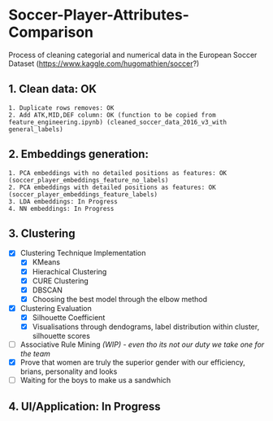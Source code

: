 # Soccer-Player-Attributes-Comparison
Process of cleaning categorial and numerical data in the European Soccer Dataset (https://www.kaggle.com/hugomathien/soccer?)

## 1. Clean data: OK 
	1. Duplicate rows removes: OK
	2. Add ATK,MID,DEF column: OK (function to be copied from feature_engineering.ipynb) (cleaned_soccer_data_2016_v3_with general_labels)
## 2. Embeddings generation:
	1. PCA embeddings with no detailed positions as features: OK (soccer_player_embeddings_feature_no_labels)
	2. PCA embeddings with detailed positions as features: OK (soccer_player_embeddings_feature_labels)
	3. LDA embeddings: In Progress
	4. NN embeddings: In Progress
## 3. Clustering
- [X] Clustering Technique Implementation
	- [x] KMeans
	- [x] Hierachical Clustering
	- [x] CURE Clustering 
	- [X] DBSCAN
	- [x] Choosing the best model through the elbow method
- [x] Clustering Evaluation
	- [x] Silhouette Coefficient
	- [x] Visualisations through dendograms, label distribution within cluster, silhouette scores
- [ ] Associative Rule Mining *(WIP) - even tho its not our duty we take one for the team*
- [x] Prove that women are truly the superior gender with our efficiency, brians, personality and looks
- [ ] Waiting for the boys to make us a sandwhich 
## 4. UI/Application: In Progress

